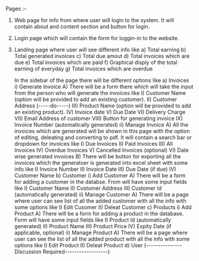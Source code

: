 Pages :-

1. Web page for info from where user will login to the system. It will contain about and content section and button for login.

2. Login page which will contain the form for loggin-in to the website.

3. Landing page where user will see different info like 
	a) Total earning
	b) Total generated invoices
	c) Total due amout
	d) Total invoices which are due
	e) Total invoices which are paid
	f) Graphical disply of the total earning of everyday
	g) Total invoices which are overdue

   In the sidebar of the page there will be different options like 
	a) Invoices
		i) Generate Invoice
			A) There will be a form there which will take the input from the person who will generate the invoices
			   like 
				I) Customer Name (option will be provided to add an existing customer).
				II) Customer Address (-----do-----)
				III) Product Name (option will be provided to add an existing product).
				IV) Invoice date
				V) Due Date
				VI) Delivery Charge
				VII) Email Address of customer
				VIII) Button for generating invoice
				IX) Invoice Number (automatically generated)
		ii) Manage Invoice
			A) All the invoices which are generated will be shown in this page with the option of editing,
			   deleating and converting to pdf. It will contain a search bar or dropdown for invoices like
				I) Due Invoices
				II) Paid Invoices
				III) All Invoices
				IV) Overdue Invoices
				V) Cancelled Invoices (optional)
				VI) Date wise generated invoices
			B) There will be button for exporting all the invoices which the generatoer is generated into excel 			   sheet with some info like
				I) Invoice Number
				II) Invoice Date
				III) Due Date (if due)
				IV) Customer Name
	b) Customer
		i) Add Customer
			A) There will be a form for adding a customer in the databse. From will have some input fields like
				I) Customer Name
				II) Customer Address
				III) Customer Id (automatically generated)
		ii) Manage Customer
			A) There will be a page where user can see list of all the added customer with all the info with some 			   options like
				I) Edit Cusomer
				II) Deleat Customer
	c) Products
		i) Add Product
			A) There will be a form for adding a product in the database. Form will have some input fields like
				I) Product Id (automatically generated)
				II) Product Name
				III) Product Price
				IV) Expity Date (if applicable, optional)
		ii) Manage Product
			A) There will be a page where user can see the list of all the added product with all the info with 			   some options like
				I) Edit Product
				II) Deleat Product
	d) User  (---------------Discussion Required------------------)
